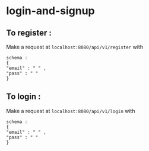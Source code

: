 # login-and-signup

## To register :

Make a request at ```localhost:8080/api/v1/register``` with

```
schema :
{
"email" : " " ,
"pass" : " "  
}

```

## To login :

Make a request at ```localhost:8080/api/v1/login``` with
```
schema :
{
"email" : " " ,
"pass" : " "  
}

```
